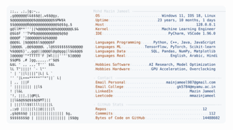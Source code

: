 <picture>
  <source srcset="https://raw.githubusercontent.com/mmazinjameel/mmazinjameel/main/dark_mode.svg?v=1757119582" media="(prefers-color-scheme: dark)">
  <img src="https://raw.githubusercontent.com/mmazinjameel/mmazinjameel/main/light_mode.svg?v=1757119582">
</picture>
